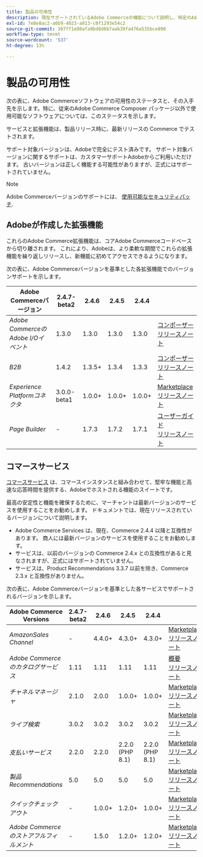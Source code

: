 ```yaml
---
title: 製品の可用性
description: 現在サポートされているAdobe Commerceの機能について説明し、特定のAdobe Commerceリリースとの互換性を確認します。
exl-id: 7e8e8ac2-a0b9-4023-a813-c0f1293e54c2
source-git-commit: 307ff1e80afa9bd8d6b7aab39fa476a535bce890
workflow-type: tm+mt
source-wordcount: '537'
ht-degree: 13%

---
```


# 製品の可用性

次の表に、Adobe Commerceソフトウェアの可用性のステータスと、その入手先を示します。特に、従来のAdobe Commerce Composer パッケージ以外で使用可能なソフトウェアについては、このステータスを示します。

サービスと拡張機能は、製品リリース時に、最新リリースの Commerce でテストされます。

サポート対象バージョンは、Adobeで完全にテスト済みです。 サポート対象バージョンに関するサポートは、カスタマーサポートAdobeからご利用いただけます。 古いバージョンは正しく機能する可能性がありますが、正式にはサポートされていません。

>[!NOTE]
>
>Adobe Commerceバージョンのサポートには、 [使用可能なセキュリティパッチ](versions.md).

## Adobeが作成した拡張機能

これらのAdobe Commerce拡張機能は、コアAdobe Commerceコードベースから切り離されます。 これにより、Adobeは、より柔軟な期間でこれらの拡張機能を繰り返しリリースし、新機能に初めてアクセスできるようになります。


次の表に、Adobe Commerceバージョンを基準とした各拡張機能でのバージョンサポートを示します。

| **Adobe Commerceバージョン** | 2.4.7-beta2 | 2.4.6 | 2.4.5 | 2.4.4 |                                                                                                                                                                                                                                          |
|---------------------------------------|-------------|--------|--------|--------|------------------------------------------------------------------------------------------------------------------------------------------------------------------------------------------------------------------------------------------|
| _Adobe CommerceのAdobe I/Oイベント_ | 1.3.0 | 1.3.0 | 1.3.0 | 1.3.0 | [コンポーザー](https://developer.adobe.com/commerce/extensibility/events/installation/) <br/>[リリースノート](https://developer.adobe.com/commerce/extensibility/events/release-notes/) |
| _B2B_ | 1.4.2 | 1.3.5+ | 1.3.4 | 1.3.3 | [コンポーザー](https://experienceleague.adobe.com/docs/commerce-admin/b2b/install.html) <br/> [リリースノート](https://experienceleague.adobe.com/docs/commerce-admin/b2b/release-notes.html) |
| _Experience Platformコネクタ_ | 3.0.0-beta1 | 1.0.0+ | 1.0.0+ | 1.0.0+ | [Marketplace](https://commercemarketplace.adobe.com/magento-experience-platform-connector.html)<br/>[リリースノート](https://experienceleague.adobe.com/docs/commerce-merchant-services/experience-platform-connector/release-notes.html) |
| _Page Builder_ | - | 1.7.3 | 1.7.2 | 1.7.1 | [ユーザーガイド](https://experienceleague.adobe.com/docs/commerce-admin/page-builder/guide-overview.html)<br/> [リリースノート](https://experienceleague.adobe.com/docs/commerce-admin/page-builder/release-notes.html) |

## コマースサービス

[コマースサービス](https://experienceleague.adobe.com/docs/commerce-merchant-services/user-guides/home.html) は、コマースインスタンスと組み合わせて、堅牢な機能と高速な応答時間を提供する、Adobeでホストされる機能のスイートです。

最高の安定性と機能を確保するために、マーチャントは最新バージョンのサービスを使用することをお勧めします。 ドキュメントでは、現在リリースされているバージョンについて説明します。

* Adobe Commerce Services は、現在、Commerce 2.4.4 以降と互換性があります。 商人には最新バージョンのサービスを使用することをお勧めします。
* サービスは、以前のバージョンの Commerce 2.4.x との互換性があると見なされますが、正式にはサポートされていません。
* サービスは、Product Recommendations 3.3.7 以前を除き、Commerce 2.3.x と互換性がありません。

次の表に、Adobe Commerceバージョンを基準とした各サービスでサポートされるバージョンを示します。

| **Adobe Commerce Versions** | 2.4.7-beta2 | 2.4.6 | 2.4.5 | 2.4.4 |                                                                                                                                                                                                                                                |
|----------------------------------------|-------------|--------|-----------------|-----------------|------------------------------------------------------------------------------------------------------------------------------------------------------------------------------------------------------------------------------------------------|
| _AmazonSales Channel_ | - | 4.4.0+ | 4.3.0+ | 4.3.0+ | [Marketplace](https://commercemarketplace.adobe.com/magento-module-amazon.html)<br/> [リリースノート](https://experienceleague.adobe.com/docs/commerce-channels/amazon/release-notes.html) |
| _Adobe Commerceのカタログサービス_ | 1.11 | 1.11 | 1.11 | 1.11 | [概要](https://experienceleague.adobe.com/docs/commerce-merchant-services/catalog-service/guide-overview.html)<br/> [リリースノート](https://experienceleague.adobe.com/docs/commerce-merchant-services/catalog-service/release-notes.html) |
| _チャネルマネージャ_ | 2.1.0 | 2.0.0 | 1.0.0+ | 1.0.0+ | [Marketplace](https://commercemarketplace.adobe.com/magento-channel-manager.html)<br/> [リリースノート](https://experienceleague.adobe.com/docs/commerce-channels/channel-manager/release-notes.html) |
| _ライブ検索_ | 3.0.2 | 3.0.2 | 3.0.2 | 3.0.2 | [Marketplace](https://commercemarketplace.adobe.com/magento-live-search.html)<br/>[リリースノート](https://experienceleague.adobe.com/docs/commerce-merchant-services/live-search/release-notes.html) |
| _支払いサービス_ | 2.2.0 | 2.2.0 | 2.2.0 (PHP 8.1) | 2.2.0 (PHP 8.1) | [Marketplace](https://commercemarketplace.adobe.com/magento-payment-services.html)<br/> [リリースノート](https://commercemarketplace.adobe.com/magento-payment-services.html) |
| _製品Recommendations_ | 5.0 | 5.0 | 5.0 | 5.0 | [Marketplace](https://commercemarketplace.adobe.com/magento-product-recommendations.html)<br/> [リリースノート](https://experienceleague.adobe.com/docs/commerce-merchant-services/product-recommendations/release-notes.html) |
| _クイックチェックアウト_ | - | 1.0.0+ | 1.2.0+ | 1.0.0+ | [Marketplace](https://commercemarketplace.adobe.com/magento-quick-checkout.html)<br/> [リリースノート](https://experienceleague.adobe.com/docs/commerce-merchant-services/product-recommendations/release-notes.html) |
| _Adobe Commerce のストアフルフィルメント_ | - | 1.5.0 | 1.2.0+ | 1.2.0+ | [Marketplace](https://commercemarketplace.adobe.com/store-fulfillment-magento-walmart.html)<br/> [リリースノート](https://experienceleague.adobe.com/docs/commerce-merchant-services/store-fulfillment/release-notes.html) |
